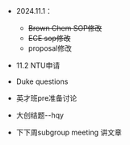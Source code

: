 
* 2024.11.1：
  * ~~Brown Chem SOP修改~~
  * ~~ECE sop修改~~
  * proposal修改

* 11.2 NTU申请
* Duke questions
* 英才班pre准备讨论
* 大创结题--hqy
* 下下周subgroup meeting 讲文章
